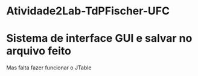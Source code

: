# Atividade2Lab-TdPFischer-UFC
# Sistema de interface GUI e salvar no arquivo feito
Mas falta fazer funcionar o JTable
